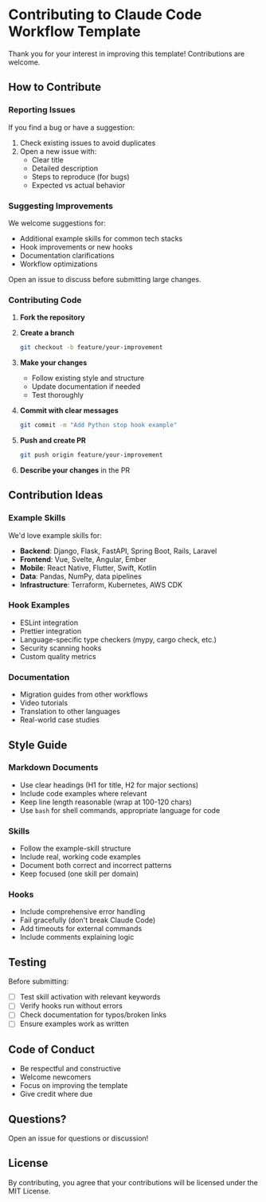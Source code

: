 # Contributing to Claude Code Workflow Template

Thank you for your interest in improving this template! Contributions are welcome.

## How to Contribute

### Reporting Issues

If you find a bug or have a suggestion:

1. Check existing issues to avoid duplicates
2. Open a new issue with:
   - Clear title
   - Detailed description
   - Steps to reproduce (for bugs)
   - Expected vs actual behavior

### Suggesting Improvements

We welcome suggestions for:

- Additional example skills for common tech stacks
- Hook improvements or new hooks
- Documentation clarifications
- Workflow optimizations

Open an issue to discuss before submitting large changes.

### Contributing Code

1. **Fork the repository**

2. **Create a branch**
   ```bash
   git checkout -b feature/your-improvement
   ```

3. **Make your changes**
   - Follow existing style and structure
   - Update documentation if needed
   - Test thoroughly

4. **Commit with clear messages**
   ```bash
   git commit -m "Add Python stop hook example"
   ```

5. **Push and create PR**
   ```bash
   git push origin feature/your-improvement
   ```

6. **Describe your changes** in the PR

## Contribution Ideas

### Example Skills

We'd love example skills for:

- **Backend**: Django, Flask, FastAPI, Spring Boot, Rails, Laravel
- **Frontend**: Vue, Svelte, Angular, Ember
- **Mobile**: React Native, Flutter, Swift, Kotlin
- **Data**: Pandas, NumPy, data pipelines
- **Infrastructure**: Terraform, Kubernetes, AWS CDK

### Hook Examples

- ESLint integration
- Prettier integration
- Language-specific type checkers (mypy, cargo check, etc.)
- Security scanning hooks
- Custom quality metrics

### Documentation

- Migration guides from other workflows
- Video tutorials
- Translation to other languages
- Real-world case studies

## Style Guide

### Markdown Documents

- Use clear headings (H1 for title, H2 for major sections)
- Include code examples where relevant
- Keep line length reasonable (wrap at 100-120 chars)
- Use `bash` for shell commands, appropriate language for code

### Skills

- Follow the example-skill structure
- Include real, working code examples
- Document both correct and incorrect patterns
- Keep focused (one skill per domain)

### Hooks

- Include comprehensive error handling
- Fail gracefully (don't break Claude Code)
- Add timeouts for external commands
- Include comments explaining logic

## Testing

Before submitting:

- [ ] Test skill activation with relevant keywords
- [ ] Verify hooks run without errors
- [ ] Check documentation for typos/broken links
- [ ] Ensure examples work as written

## Code of Conduct

- Be respectful and constructive
- Welcome newcomers
- Focus on improving the template
- Give credit where due

## Questions?

Open an issue for questions or discussion!

## License

By contributing, you agree that your contributions will be licensed under the MIT License.
